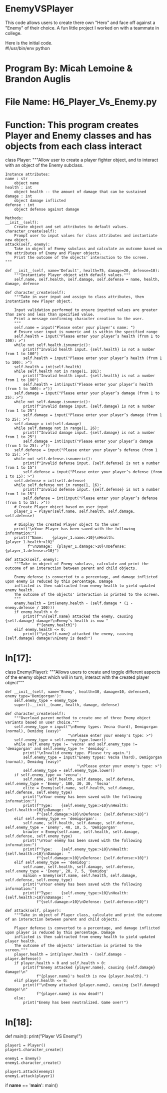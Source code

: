 # EnemyVSPlayer
This code allows users to create there own "Hero" and face off against a "Enemy" of their choice. A fun little project I worked on with a teammate in college.





Here is the initial code. <br/>
#!/usr/bin/env python
# Program By: Micah Lemoine & Brandon Auglis
# File Name: H6_Player_Vs_Enemy.py
# Function: This program creates Player and Enemy classes and has objects from each class interact

class Player:
    """Allow user to create a player fighter object, and to interact with an object of the Enemy subclass.

    Instance attributes:
    name : str
        object name
    health : int
        object health -- the amount of damage that can be sustained
    damage : int
        object damage inflicted
    defense : int
        object defense against damage

    Methods:
    __init__(self):
        Create object and set attributes to default values.
    character_create(self):
        Prompt user to input values for class attributes and instantiate new object.
    attack(self, enemy):
        Take in object of Enemy subclass and calculate an outcome based on the attributes of Enemy and Player objects.
        Print the outcome of the objects' interaction to the screen.
    """

    def __init__(self, name='Default', health=75, damage=20, defense=10):
        """Instantiate Player object with default values."""
        self.name, self.health, self.damage, self.defense = name, health, damage, defense

    def character_create(self):
        """Take in user input and assign to class attributes, then instantiate new Player object.

        Input validation performed to ensure inputted values are greater than zero and less than specified value.
        Print a message confirming character creation to the user.
        """
        self.name = input("Please enter your player's name: ")
        # Ensure user input is numeric and is within the specified range
        self.health = input("Please enter your player’s health (from 1 to 100): >")
        while not self.health.isnumeric():
            print(f"Invalid health input. {self.health} is not a number from 1 to 100")
            self.health = input("Please enter your player’s health (from 1 to 100): >")
        self.health = int(self.health)
        while self.health not in range(1, 101):
            print(f"Invalid health input. {self.health} is not a number from 1 to 100")
            self.health = int(input("Please enter your player’s health (from 1 to 100): >"))
        self.damage = input("Please enter your player’s damage (from 1 to 25): >")
        while not self.damage.isnumeric():
            print(f"Invalid damage input. {self.damage} is not a number from 1 to 25")
            self.damage = input("Please enter your player’s damage (from 1 to 25): >")
        self.damage = int(self.damage)
        while self.damage not in range(1, 26):
            print(f"Invalid damage input. {self.damage} is not a number from 1 to 25")
            self.damage = int(input("Please enter your player’s damage (from 1 to 25): >"))
        self.defense = input("Please enter your player’s defense (from 1 to 15): >")
        while not self.defense.isnumeric():
            print(f"Invalid defense input. {self.defense} is not a number from 1 to 15")
            self.defense = input("Please enter your player’s defense (from 1 to 15): >")
        self.defense = int(self.defense)
        while self.defense not in range(1, 16):
            print(f"Invalid defense input. {self.defense} is not a number from 1 to 15")
            self.defense = int(input("Please enter your player’s defense (from 1 to 15): >"))
        # Create Player object based on user input
        player_1 = Player(self.name, self.health, self.damage, self.defense)

        # Display the created Player object to the user
        print("\nYour Player has been saved with the following information:")
        print(f"Name:    {player_1.name:>10}\nHealth:  {player_1.health:>10}"
              f"\nDamage:  {player_1.damage:>10}\nDefense: {player_1.defense:>10}")

    def attack(self, enemy):
        """Take in object of Enemy subclass, calculate and print the outcome of an interaction between parent and child objects.

        Enemy defense is converted to a percentage, and damage inflicted upon enemy is reduced by this percentage. Damage
        inflicted is then subtracted from enemy health to yield updated enemy health.
        The outcome of the objects' interaction is printed to the screen.
        """
        enemy.health = int(enemy.health - (self.damage * (1 - enemy.defense / 100)))
        if enemy.health > 0:
            print(f"\n{self.name} attacked the enemy, causing {self.damage} damage!\nEnemy's health is now "
                  f"{enemy.health}")
        elif enemy.health <= 0:
            print(f"\n{self.name} attacked the enemy, causing {self.damage} damage!\nEnemy is dead!")


# In[17]:


class Enemy(Player):
    """Allows users to create and toggle different aspects of the enemy object which will in turn,
    interact with the created player object"""

    def __init__(self, name='Enemy', health=30, damage=10, defense=5, enemy_type='Demigorgan'):
        self.enemy_type = enemy_type
        super().__init__(name, health, damage, defense)

    def character_create(self):
        """Overload parent method to create one of three Enemy object variants based on user choice."""
        self.enemy_type = input("\nEnemy types: Vecna (hard), Demigorgan (normal), Demidog (easy)"
                                "\nPlease enter your enemy's type: >")
        self.enemy_type = self.enemy_type.lower()
        while self.enemy_type != 'vecna' and self.enemy_type != 'demigorgan' and self.enemy_type != 'demidog':
            print("\nInvalid enemy type. Please try again.")
            self.enemy_type = input("Enemy types: Vecna (hard), Demigorgan (normal), Demidog (easy)"
                                    "\nPlease enter your enemy's type: >")
            self.enemy_type = self.enemy_type.lower()
        if self.enemy_type == 'vecna':
            self.name, self.health, self.damage, self.defense, self.enemy_type = 'Enemy', 100, 30, 30, 'Vecna'
            elite = Enemy(self.name, self.health, self.damage, self.defense, self.enemy_type)
            print("\nYour enemy has been saved with the following information:")
            print(f"Type:    {self.enemy_type:>10}\nHealth:  {self.health:>10}\nDamage:  "
                  f"{self.damage:>10}\nDefense: {self.defense:>10}")
        elif self.enemy_type == 'demigorgan':
            self.name, self.health, self.damage, self.defense, self.enemy_type = 'Enemy', 40, 10, 5, 'Demigorgan'
            brawler = Enemy(self.name, self.health, self.damage, self.defense, self.enemy_type)
            print("\nYour enemy has been saved with the following information:")
            print(f"Type:    {self.enemy_type:>10}\nHealth:  {self.health:>10}\nDamage:  "
                  f"{self.damage:>10}\nDefense: {self.defense:>10}")
        elif self.enemy_type == 'demidog':
            self.name, self.health, self.damage, self.defense, self.enemy_type = 'Enemy', 20, 7, 5, 'Demidog'
            minion = Enemy(self.name, self.health, self.damage, self.defense, self.enemy_type)
            print("\nYour enemy has been saved with the following information:")
            print(f"Type:    {self.enemy_type:>10}\nHealth:  {self.health:>10}\nDamage:  "
                  f"{self.damage:>10}\nDefense: {self.defense:>10}")

    def attack(self, player):
        """Take in object of Player class, calculate and print the outcome of an interaction between parent and child objects.

        Player defense is converted to a percentage, and damage inflicted upon player is reduced by this percentage. Damage
        inflicted is then subtracted from enemy health to yield updated player health.
        The outcome of the objects' interaction is printed to the screen."""
        player.health = int(player.health - (self.damage - player.defense))
        if player.health > 0 and self.health > 0:
            print(f"Enemy attacked {player.name}, causing {self.damage} damage!\n"
                  f"{player.name}'s health is now {player.health}.")
        elif player.health <= 0:
            print(f"\nEnemy attacked {player.name}, causing {self.damage} damage!\n"
                  f"{player.name} is now dead!")
        else:
            print("Enemy has been neutralized. Game over!")


# In[18]:


def main():
    print("Player VS Enemy!")

    player1 = Player()
    player1.character_create()

    enemy1 = Enemy()
    enemy1.character_create()

    player1.attack(enemy1)
    enemy1.attack(player1)


if __name__ == '__main__':
    main()
